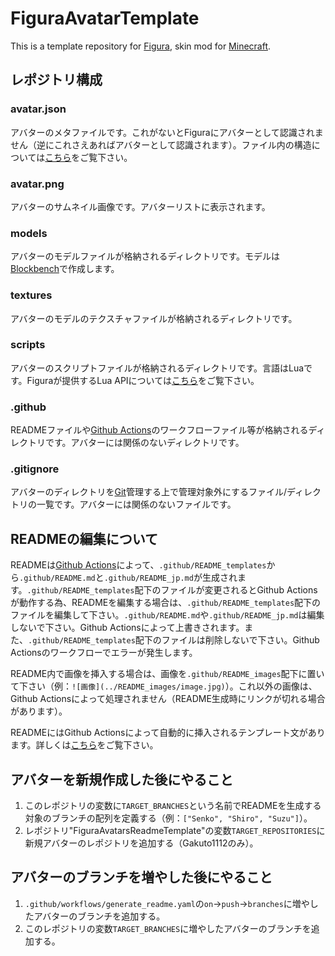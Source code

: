 # FiguraAvatarTemplate
This is a template repository for [Figura](https://modrinth.com/mod/figura),  skin mod for [Minecraft](https://www.minecraft.net/en-us).

## レポジトリ構成
### avatar.json
アバターのメタファイルです。これがないとFiguraにアバターとして認識されません（逆にこれさえあればアバターとして認識されます）。ファイル内の構造については[こちら](https://wiki.figuramc.org/tutorials/Avatar%20Metadata)をご覧下さい。

### avatar.png
アバターのサムネイル画像です。アバターリストに表示されます。

### models
アバターのモデルファイルが格納されるディレクトリです。モデルは[Blockbench](https://www.blockbench.net/)で作成します。

### textures
アバターのモデルのテクスチャファイルが格納されるディレクトリです。

### scripts
アバターのスクリプトファイルが格納されるディレクトリです。言語はLuaです。Figuraが提供するLua APIについては[こちら](https://applejuiceyy.github.io/figs/)をご覧下さい。

### .github
READMEファイルや[Github Actions](https://github.co.jp/features/actions)のワークフローファイル等が格納されるディレクトリです。アバターには関係のないディレクトリです。

### .gitignore
アバターのディレクトリを[Git](https://git-scm.com/)管理する上で管理対象外にするファイル/ディレクトリの一覧です。アバターには関係のないファイルです。

## READMEの編集について
READMEは[Github Actions](https://github.co.jp/features/actions)によって、`.github/README_templates`から`.github/README.md`と`.github/README_jp.md`が生成されます。`.github/README_templates`配下のファイルが変更されるとGithub Actionsが動作する為、READMEを編集する場合は、`.github/README_templates`配下のファイルを編集して下さい。`.github/README.md`や`.github/README_jp.md`は編集しないで下さい。Github Actionsによって上書きされます。また、`.github/README_templates`配下のファイルは削除しないで下さい。Github Actionsのワークフローでエラーが発生します。

README内で画像を挿入する場合は、画像を`.github/README_images`配下に置いて下さい（例：`![画像](../README_images/image.jpg)`）。これ以外の画像は、Github Actionsによって処理されません（README生成時にリンクが切れる場合があります）。

READMEにはGithub Actionsによって自動的に挿入されるテンプレート文があります。詳しくは[こちら](https://github.com/Gakuto1112/FiguraAvatarsReadmeTemplate)をご覧下さい。

## アバターを新規作成した後にやること
1. このレポジトリの変数に`TARGET_BRANCHES`という名前でREADMEを生成する対象のブランチの配列を定義する（例：`["Senko", "Shiro", "Suzu"]`）。
2. レポジトリ"FiguraAvatarsReadmeTemplate"の変数`TARGET_REPOSITORIES`に新規アバターのレポジトリを追加する（Gakuto1112のみ）。

## アバターのブランチを増やした後にやること
1. `.github/workflows/generate_readme.yaml`の`on`->`push`->`branches`に増やしたアバターのブランチを追加する。
2. このレポジトリの変数`TARGET_BRANCHES`に増やしたアバターのブランチを追加する。